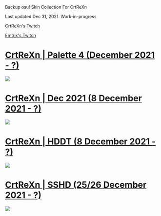 Backup osu! Skin Collection For CrtReXn

Last updated Dec 31, 2021. Work-in-progress

[CrtReXn's Twitch](https://twitch.tv/crtrexn/)

[Emtrix's Twitch](https://twitch.tv/Emtrix/)

# [CrtReXn | Palette 4 (December 2021 - ?)](https://drive.google.com/file/d/1BLLAdP6eOSwaAChpf4sl04gVnubIjMxV/edit)
![](https://i.imgur.com/03f6sS9.jpeg)
# [CrtReXn | Dec 2021 (8 December 2021 - ?)](http://puu.sh/G4xpC/20a6e60de2.osk)
![](https://i.imgur.com/Bnx5C0L.jpeg)
# [CrtReXn | HDDT (8 December 2021 - ?)](https://axa.s-ul.eu/6BrohJK7)
![](https://i.imgur.com/CayyFkU.png)
# [CrtReXn | SSHD (25/26 December 2021 - ?)](https://axa.s-ul.eu/6BrohJK7)
![](https://i.imgur.com/smjW3NB.jpeg)
